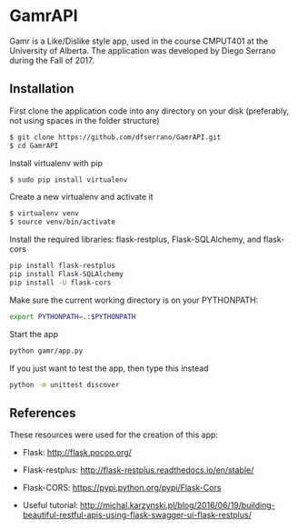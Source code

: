 # GamrAPI

Gamr is a Like/Dislike style app, used in the course CMPUT401 at the University of Alberta.  The application was developed by Diego Serrano during the Fall of 2017.

## Installation 

First clone the application code into any directory on your disk (preferably, not using spaces in the folder structure)
```sh
$ git clone https://github.com/dfserrano/GamrAPI.git
$ cd GamrAPI
```

Install virtualenv with pip
```sh
$ sudo pip install virtualenv
```

Create a new virtualenv and activate it
```sh
$ virtualenv venv
$ source venv/bin/activate
```

Install the required libraries: flask-restplus, Flask-SQLAlchemy, and flask-cors
```sh
pip install flask-restplus
pip install Flask-SQLAlchemy
pip install -U flask-cors
```

Make sure the current working directory is on your PYTHONPATH:
```sh
export PYTHONPATH=.:$PYTHONPATH
```

Start the app
```sh
python gamr/app.py
```

If you just want to test the app, then type this instead
```sh
python -m unittest discover
```

## References
These resources were used for the creation of this app:

- Flask: http://flask.pocoo.org/

- Flask-restplus: http://flask-restplus.readthedocs.io/en/stable/

- Flask-CORS: https://pypi.python.org/pypi/Flask-Cors

- Useful tutorial: http://michal.karzynski.pl/blog/2016/06/19/building-beautiful-restful-apis-using-flask-swagger-ui-flask-restplus/


